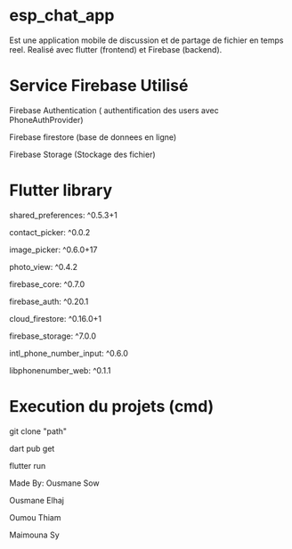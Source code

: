 # esp_chat_app
Est une application mobile de discussion et de partage de fichier en temps reel.
Realisé avec flutter (frontend) et Firebase (backend).

# Service Firebase Utilisé
Firebase Authentication ( authentification des users avec PhoneAuthProvider)

Firebase firestore (base de donnees en ligne)

Firebase Storage (Stockage des fichier)

# Flutter library
  shared_preferences: ^0.5.3+1
  
  contact_picker: ^0.0.2
  
  image_picker: ^0.6.0+17
  
  photo_view: ^0.4.2
  
  firebase_core: ^0.7.0
  
  firebase_auth: ^0.20.1
  
  cloud_firestore: ^0.16.0+1
  
  firebase_storage: ^7.0.0
  
  intl_phone_number_input: ^0.6.0
  
  libphonenumber_web: ^0.1.1

# Execution du projets (cmd)
git clone "path"

dart pub get

flutter run

Made By:
  Ousmane Sow
  
  Ousmane Elhaj
  
  Oumou Thiam
  
  Maimouna Sy
